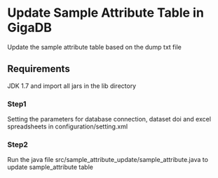 # Update Sample Attribute Table in GigaDB
Update the sample attribute table based on the dump txt file

## Requirements
JDK 1.7 and import all jars in the lib directory

### Step1
Setting the parameters for database connection, dataset doi and excel spreadsheets in configuration/setting.xml

### Step2
Run the java file src/sample_attribute_update/sample_attribute.java to update sample_attribute table
